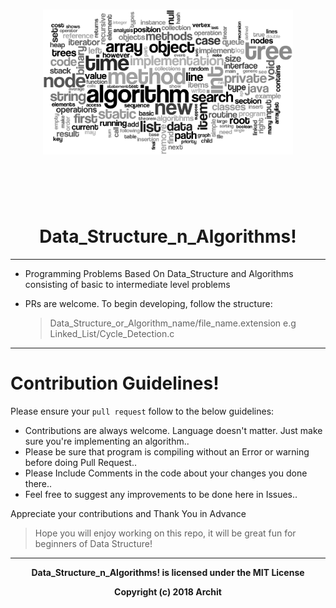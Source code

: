 <h1 align="center">
	<img width="400" src="media/Data_Structure_n_Algorithms.png" alt="Algorithms">
	<br>
	<br>
</h1>

<h1 align="center">
  <br>
      Data_Structure_n_Algorithms!
  <br>
</h1>

------

* Programming Problems Based On Data_Structure and Algorithms consisting of basic to intermediate level problems

* PRs are welcome. To begin developing, follow the structure:

   > Data_Structure_or_Algorithm_name/file_name.extension
   e.g
   > Linked_List/Cycle_Detection.c

------

# Contribution Guidelines!

Please ensure your `pull request` follow to the below guidelines:
- Contributions are always welcome. Language doesn't matter. Just make sure you're implementing an algorithm..
- Please be sure that program is compiling without an Error or warning before doing Pull Request..
- Please Include Comments in the code about your changes you done there..
- Feel free to suggest any improvements to be done here in Issues..
 
Appreciate your contributions and Thank You in Advance


> Hope you will enjoy working on this repo, it will be great fun for beginners of Data Structure!

----
<p align="center">
<b>
Data_Structure_n_Algorithms! is licensed under the MIT License
</b>
</p>
<p align="center">
<b>Copyright (c) 2018 Archit</b>
</p>
